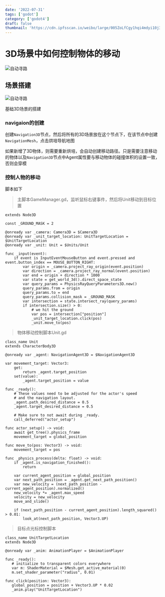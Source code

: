 ```yaml
---
date: '2022-07-31'
tags: ['godot']
category: ['godot4']
draft: false
thumbnail: 'https://cdn.ipfsscan.io/weibo/large/005ZoLfCgy1hqi4mdyi10j30yc0kith8.jpg'
---
```


# 3D场景中如何控制物体的移动

<img data-id="20240608183323" src="https://cdn.ipfsscan.io/weibo/large/005ZoLfCgy1hqi4mdyi10j30yc0kith8.jpg" alt="自动寻路" />

## 场景搭建

<img data-id="20240608183345" src="https://cdn.ipfsscan.io/weibo/large/005ZoLfCgy1hqi4mro4icj30gi0eqjtm.jpg" alt="自动寻路" />

基础3D场景的搭建

### navigaion的创建

创建`Navigation3D`节点，然后将所有的3D场景放在这个节点下，在该节点中创建`NavigationMesh`，点击烘培导航地图

如果新增了3D物体，则需要重新烘培，会自动创建移动路径。只是需要注意移动的物体以及`Navigation3D`节点中Agent属性要与移动物体的碰撞体积的设置一致，否则会穿模

### 控制人物的移动

脚本如下

> 主脚本GameManager.gd，监听鼠标右键事件，然后将Unit移动到目标位置

```
extends Node3D

const _GROUND_MASK = 2

@onready var _camera: Camera3D = $Camera3D
@onready var _unit_target_location: UnitTargetLocation = $UnitTargetLocation
@onready var _unit: Unit = $Units/Unit

func _input(event):
	if event is InputEventMouseButton and event.pressed and event.button_index == MOUSE_BUTTON_RIGHT:
		var origin = _camera.project_ray_origin(event.position)
		var direction = _camera.project_ray_normal(event.position)
		var end = origin + direction * 1000
		var state = get_world_3d().direct_space_state
		var query_params = PhysicsRayQueryParameters3D.new()
		query_params.from = origin
		query_params.to = end
		query_params.collision_mask = _GROUND_MASK
		var intersection = state.intersect_ray(query_params)
		if intersection.size() > 0:
			# we hit the ground
			var pos = intersection["position"]
			_unit_target_location.click(pos)
			_unit.move_to(pos)
```

> 物体移动控制脚本Unit.gd

```godot
class_name Unit
extends CharacterBody3D

@onready var _agent: NavigationAgent3D = $NavigationAgent3D

var movement_target: Vector3:
	get:
		return _agent.target_position
	set(value):
		_agent.target_position = value

func _ready():
	# These values need to be adjusted for the actor's speed
	# and the navigation layout.
	_agent.path_desired_distance = 0.5
	_agent.target_desired_distance = 0.5
   
	# Make sure to not await during _ready.
	call_deferred("actor_setup")

func actor_setup() -> void:
	await get_tree().physics_frame
	movement_target = global_position

func move_to(pos: Vector3) -> void:
	movement_target = pos

func _physics_process(delta: float) -> void:
	if _agent.is_navigation_finished():
		return
   
	var current_agent_position = global_position
	var next_path_position = _agent.get_next_path_position()
	var new_velocity = (next_path_position - current_agent_position).normalized()
	new_velocity *= _agent.max_speed
	velocity = new_velocity
	move_and_slide()
   
	if (next_path_position - current_agent_position).length_squared() > 0.01:
		look_at(next_path_position, Vector3.UP)
```

> 目标点光标控制脚本

```godot
class_name UnitTargetLocation
extends Node3D

@onready var _anim: AnimationPlayer = $AnimationPlayer

func _ready():
   # initialize to transparent colors everywhere
   var m: ShaderMaterial = $Mesh.get_active_material(0)
   m.set_shader_parameter("radius", 0.01)

func click(position: Vector3):
   global_position = position + Vector3.UP * 0.02
   _anim.play("UnitTargetLocation")
```